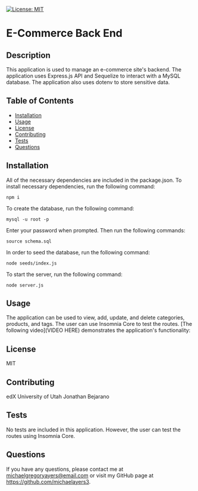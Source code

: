 [![License: MIT](https://img.shields.io/badge/License-MIT-yellow.svg)](https://opensource.org/licenses/MIT)
 # E-Commerce Back End


    
 ## Description
This application is used to manage an e-commerce site's backend. The application uses Express.js API and Sequelize to interact with a MySQL database. The application also uses dotenv to store sensitive data.        
 ## Table of Contents
 * [Installation](#installation)
 * [Usage](#usage)
 * [License](#license)
 * [Contributing](#contributing)
 * [Tests](#tests)
 * [Questions](#questions)
                
 ## Installation
 All of the necessary dependencies are included in the package.json. To install necessary dependencies, run the following command:            
        
 ```
 npm i
 ```
To create the database, run the following command:            
        
 ```   
 mysql -u root -p
 ```
Enter your password when prompted. Then run the following commands:
```
source schema.sql
```

In order to seed the database, run the following command:
```
node seeds/index.js
```

To start the server, run the following command:
```
node server.js
```

        
 ## Usage
The application can be used to view, add, update, and delete categories, products, and tags. The user can use Insomnia Core to test the routes.
[The following video](VIDEO HERE) demonstrates the application's functionality:
        
 ## License
 MIT
        
 ## Contributing
 edX
 University of Utah
 Jonathan Bejarano      
        
 ## Tests
No tests are included in this application. However, the user can test the routes using Insomnia Core.        
 ## Questions
 If you have any questions, please contact me at michaelgregoryayers@email.com or visit my GitHub page at
        https://github.com/michaelayers3.
    